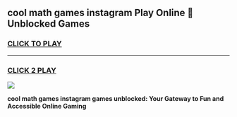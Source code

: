 
## cool math games instagram Play Online 👋 Unblocked Games
<h3>
<a href="https://news.freeplayer.one?title=cool_math_games_instagram&ref=17CMG">CLICK TO PLAY</a></h3>
<hr>

<h3>
<a href="https://news.freeplayer.one?title=cool_math_games_instagram&ref=17CMG">CLICK 2 PLAY</a>
  
</h3>

<a href="https://news.freeplayer.one?title=cool_math_games_instagram&ref=17CMG/"><img src="https://clearcache.store/games.png"></a>


**cool math games instagram games unblocked: Your Gateway to Fun and Accessible Online Gaming**
